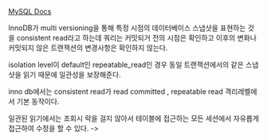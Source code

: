 
[MySQL Docs](https://dev.mysql.com/doc/refman/8.0/en/innodb-consistent-read.html)

InnoDB가 multi versioning을 통해 특정 시점의 데이터베이스 스냅샷을 표현하는 것을 consistent read라고 하는데 
쿼리는 커밋되거 전의 시점은 확인하고 이후의 변화나 커밋되지 않은 트랜잭션의 변경사항은 확인하지 않는다.

isolation level이 default인 repeatable_read인 경우 동일 트랜잭션에서의 같은 스냅샷을 읽기 때문에 일관성을 보장해준다.

inno db에서는 consistent read가 read committed , repeatable read 격리레벨에서 기본 동작이다.

일관된 읽기에서는 조회시 락을 걸지 않아서 테이블에 접근하는 모든 세션에서 자유롭게 접근하여 수정을 할 수 있다. -> 

